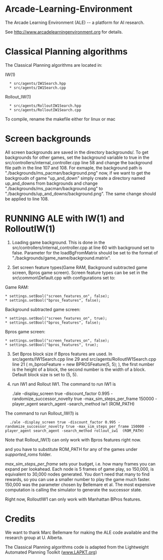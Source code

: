 Arcade-Learning-Environment
===========================

The Arcade Learning Environment (ALE) -- a platform for AI research.

See http://www.arcadelearningenvironment.org for details.

Classical Planning algorithms
=============================

The Classical Planning algorithms are located in: 

  IW(1)
  
      * src/agents/IW1Search.hpp
      * src/agents/IW1Search.cpp
      
  Rollout_IW(1)
  
      * src/agents/RolloutIW1Search.hpp
      * src/agents/RolloutIW1Search.cpp

To compile, rename the makefile either for linux or mac

Screen backgrounds
===========
All screen backgrounds are saved in the directory backgrounds/.
To get backgrounds for other games, set the background variable to true in the src/controllers/internal_controller.cpp line 58 and change the background file path in the line 107 and 108. For exmaple, the background path is "./backgrounds/ms_pacman/background.png" now, if we want to get the backgroudn of game "up_and_down" simply create a directory named up_and_downs from backgrounds and change "./backgrounds/ms_pacman/background.png" to "./backgrounds/up_and_downs/background.png". The same change should be applied to line 108.

RUNNING ALE with IW(1) and RolloutIW(1)
===========
1. Loading game background. This is done in the src/controllers/internal_controller.cpp at line 60 with background set to false. Parameter for the loadBgFromMatrix should be set to the format of "./backgrounds/game_name/background.matrix".

2. Set screen feature types(Game RAM, Background subtracted game screen, Bpros game screen). Screen feature types can be set in the src\common\Default.cpp with configurations set to:

  Game RAM: 
  
    * settings.setBool("screen_features_on", false);
    * settings.setBool("bpros_features", false);
    
  Background subtracted game screen:
  
    * settings.setBool("screen_features_on", true);
    * settings.setBool("bpros_features", false);
    
  Bpros game screen:
 
    * settings.setBool("screen_features_on", false);
    * settings.setBool("bpros_features", true);

3. Set Bpros block size if Bpros features are used. In src/agents/IW1Search.cpp line 29 and src/agents/RolloutIW1Search.cpp line 21 ( m_bprosFeature = new BPROSFeature(5, 5); ), the first number is the height of a block, the second number is the width of a block. Default block size is set to (5, 5).

4. run IW1 and Rollout IW1.
The command to run IW1 is 

      ./ale -display_screen true -discount_factor 0.995 -randomize_successor_novelty true -max_sim_steps_per_frame 150000  -player_agent search_agent -search_method iw1  (ROM_PATH)
      
The command to run Rollout_IW(1) is 

      ./ale -display_screen true -discount_factor 0.995 -randomize_successor_novelty true -max_sim_steps_per_frame 150000  -player_agent search_agent -search_method rollout_iw1  (ROM_PATH)

Note that Rollout_IW(1) can only work with Bpros features right now. 

and you have to substitute ROM_PATH for any of the games under *supported_roms* folder.

*max_sim_steps_per_frame* sets your budget, i.e. how many frames you can expand per lookahead. Each node is 5 frames of game play, so 150,000, is equivalent to 30,000 nodes generated. You don't need that many to find rewards, so you can use a smaller number to play the game much faster. 150,000 was the parameter chosen by Bellemare et al. The most expensive computation is calling the simulator to generate the successor state.

Right now, RolloutIW1 can only work with Manhattan BPros features. 
    
Credits
=======

We want to thank Marc Bellemare for making the ALE code available and the research group at U. Alberta.

The Classical Planning algorithms code is adapted from the Lightweight Automated Planning Toolkit (www.LAPKT.org)

